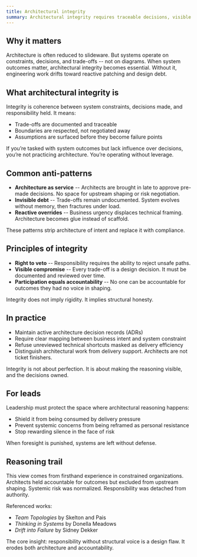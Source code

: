 ```yaml
---
title: Architectural integrity
summary: Architectural integrity requires traceable decisions, visible trade-offs, and structural responsibility, not passive validation.
---
```


## Why it matters

Architecture is often reduced to slideware. But systems operate on constraints, decisions, and trade-offs -- not on diagrams. When system outcomes matter, architectural integrity becomes essential. Without it, engineering work drifts toward reactive patching and design debt.

## What architectural integrity is

Integrity is coherence between system constraints, decisions made, and responsibility held. It means:

- Trade-offs are documented and traceable
- Boundaries are respected, not negotiated away
- Assumptions are surfaced before they become failure points

If you’re tasked with system outcomes but lack influence over decisions, you’re not practicing architecture. You’re operating without leverage.

## Common anti-patterns

- **Architecture as service**  --  Architects are brought in late to approve pre-made decisions. No space for upstream shaping or risk negotiation.
- **Invisible debt**  --  Trade-offs remain undocumented. System evolves without memory, then fractures under load.
- **Reactive overrides**  --  Business urgency displaces technical framing. Architecture becomes glue instead of scaffold.

These patterns strip architecture of intent and replace it with compliance.

## Principles of integrity

- **Right to veto**  --  Responsibility requires the ability to reject unsafe paths.
- **Visible compromise**  --  Every trade-off is a design decision. It must be documented and reviewed over time.
- **Participation equals accountability**  --  No one can be accountable for outcomes they had no voice in shaping.

Integrity does not imply rigidity. It implies structural honesty.

## In practice

- Maintain active architecture decision records (ADRs)
- Require clear mapping between business intent and system constraint
- Refuse unreviewed technical shortcuts masked as delivery efficiency
- Distinguish architectural work from delivery support. Architects are not ticket finishers.

Integrity is not about perfection. It is about making the reasoning visible, and the decisions owned.

## For leads

Leadership must protect the space where architectural reasoning happens:

- Shield it from being consumed by delivery pressure
- Prevent systemic concerns from being reframed as personal resistance
- Stop rewarding silence in the face of risk

When foresight is punished, systems are left without defense.

## Reasoning trail

This view comes from firsthand experience in constrained organizations. Architects held accountable for outcomes but excluded from upstream shaping. Systemic risk was normalized. Responsibility was detached from authority.

Referenced works:

- *Team Topologies* by Skelton and Pais  
- *Thinking in Systems* by Donella Meadows  
- *Drift into Failure* by Sidney Dekker

The core insight: responsibility without structural voice is a design flaw. It erodes both architecture and accountability.
